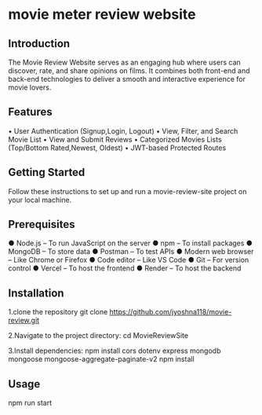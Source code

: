 # movie meter review website
## Introduction
The Movie Review Website serves as an engaging hub where users can discover, rate, and share opinions on films. It combines both front-end and back-end technologies to deliver a smooth and interactive experience for movie lovers.

## Features
• User Authentication (Signup,Login, Logout) 
• View, Filter, and Search Movie List 
• View and Submit Reviews 
• Categorized Movies Lists (Top/Bottom Rated,Newest, Oldest) 
• JWT-based Protected Routes

## Getting Started
Follow these instructions to set up and run a movie-review-site project on your local machine.

## Prerequisites
● Node.js – To run JavaScript on the server
● npm – To install packages
● MongoDB – To store data
● Postman – To test APIs
● Modern web browser – Like Chrome or Firefox
● Code editor – Like VS Code
● Git – For version control
● Vercel – To host the frontend
● Render – To host the backend
## Installation
1.clone the repository
git clone https://github.com/jyoshna118/movie-review.git

2.Navigate to the project directory:
cd MovieReviewSite

3.Install dependencies:
npm install cors dotenv express mongodb mongoose mongoose-aggregate-paginate-v2
npm install
## Usage
npm run start


